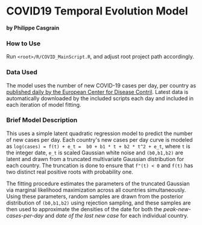 # COVID19 Temporal Evolution Model
**by Philippe Casgrain**

### How to Use

Run `<root>/R/COVID_MainScript.R`, and adjust root project path accordingly.

### Data Used

The model uses the number of new COVID-19 cases per day, per country as [published daily by the European Center for Disease Contril](https://www.ecdc.europa.eu/en/publications-data/download-todays-data-geographic-distribution-covid-19-cases-worldwide). Latest data is automatically downloaded by the included scripts each day and included in each iteration of model fitting.

### Brief Model Description

This uses a simple latent quadratic regression model to predict the number of new cases per day. Each country's new cases per day curve is modeled as `log(cases) = f(t) + e_t =  b0 + b1 * t + b2 * t^2 + e_t`, where `t` is the integer date, `e_t` is scaled Gaussian white noise and `(b0,b1,b2)` are latent and drawn from a truncated multivariate Gaussian distribution for each country. The truncation is done to ensure that `f"(t) < 0` and `f(t)` has two distinct real positive roots with probability one.

The fitting procedure estimates the parameters of the truncated Gaussian via marginal likelihood maximization across all countries simultaneously. Using these parameters, random samples are drawn from the posterior distribution of `(b0,b1,b2)` using rejection sampling, and these samples are then used to approximate the densities of the date for both the *peak-new-cases-per-day* and *date of the last new case* for each individual country.